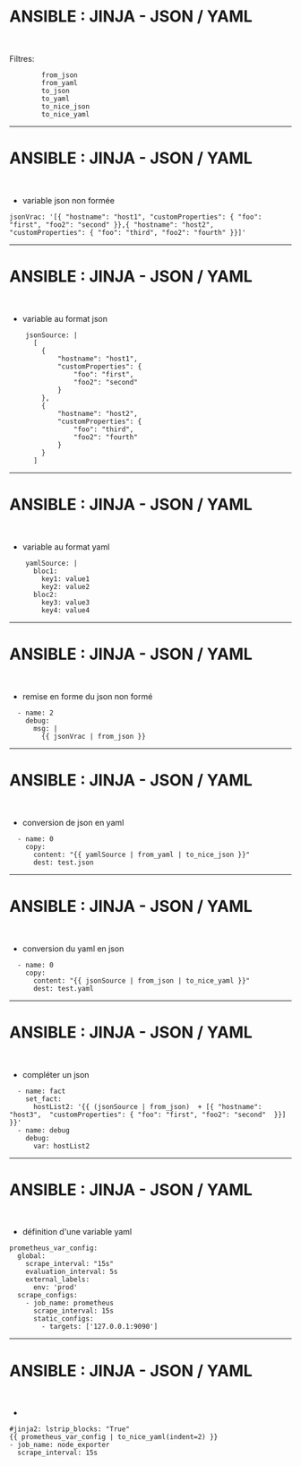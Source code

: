 

# ANSIBLE : JINJA - JSON / YAML

<br>

Filtres:

```
		from_json
		from_yaml
		to_json
		to_yaml
		to_nice_json
		to_nice_yaml
```

-----------------------------------------------------------------------------------

# ANSIBLE : JINJA - JSON / YAML


<br>


* variable json non formée

```
jsonVrac: '[{ "hostname": "host1", "customProperties": { "foo": "first", "foo2": "second" }},{ "hostname": "host2", "customProperties": { "foo": "third", "foo2": "fourth" }}]'
```

-----------------------------------------------------------------------------------

# ANSIBLE : JINJA - JSON / YAML

<br>

* variable au format json

```
    jsonSource: |
      [
        {
            "hostname": "host1",
            "customProperties": {
                "foo": "first",
                "foo2": "second"
            }
        },
        {
            "hostname": "host2",
            "customProperties": {
                "foo": "third",
                "foo2": "fourth"
            }
        }
      ]
```

-----------------------------------------------------------------------------------

# ANSIBLE : JINJA - JSON / YAML

<br>

* variable au format yaml

```
    yamlSource: |
      bloc1:
        key1: value1
        key2: value2
      bloc2:
        key3: value3
        key4: value4
```

-----------------------------------------------------------------------------------

# ANSIBLE : JINJA - JSON / YAML

<br>

* remise en forme du json non formé

```
  - name: 2
    debug:
      msg: |
        {{ jsonVrac | from_json }}
```

-----------------------------------------------------------------------------------

# ANSIBLE : JINJA - JSON / YAML

<br>

* conversion de json en yaml

```
  - name: 0
    copy:
      content: "{{ yamlSource | from_yaml | to_nice_json }}"
      dest: test.json
```

-----------------------------------------------------------------------------------

# ANSIBLE : JINJA - JSON / YAML

<br>

* conversion du yaml en json

```
  - name: 0
    copy:
      content: "{{ jsonSource | from_json | to_nice_yaml }}"
      dest: test.yaml
```

----------------------------------------------------------------------------------


# ANSIBLE : JINJA - JSON / YAML


<br>

* compléter un json

```
  - name: fact
    set_fact:
      hostList2: '{{ (jsonSource | from_json)  + [{ "hostname": "host3",  "customProperties": { "foo": "first", "foo2": "second"  }}] }}'
  - name: debug
    debug:
      var: hostList2
```

----------------------------------------------------------------------------------


# ANSIBLE : JINJA - JSON / YAML


<br>

* définition d'une variable yaml

```
prometheus_var_config:
  global:
    scrape_interval: "15s"
    evaluation_interval: 5s
    external_labels:
      env: 'prod'
  scrape_configs:
    - job_name: prometheus
      scrape_interval: 15s
      static_configs:
        - targets: ['127.0.0.1:9090']
```

----------------------------------------------------------------------------------


# ANSIBLE : JINJA - JSON / YAML


<br>

* 

```
#jinja2: lstrip_blocks: "True"
{{ prometheus_var_config | to_nice_yaml(indent=2) }}
- job_name: node_exporter
  scrape_interval: 15s
```
